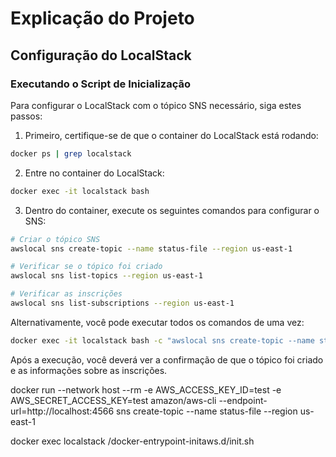 # Explicação do Projeto

## Configuração do LocalStack

### Executando o Script de Inicialização

Para configurar o LocalStack com o tópico SNS necessário, siga estes passos:

1. Primeiro, certifique-se de que o container do LocalStack está rodando:
```bash
docker ps | grep localstack
```

2. Entre no container do LocalStack:
```bash
docker exec -it localstack bash
```

3. Dentro do container, execute os seguintes comandos para configurar o SNS:

```bash
# Criar o tópico SNS
awslocal sns create-topic --name status-file --region us-east-1

# Verificar se o tópico foi criado
awslocal sns list-topics --region us-east-1

# Verificar as inscrições
awslocal sns list-subscriptions --region us-east-1
```

Alternativamente, você pode executar todos os comandos de uma vez:
```bash
docker exec -it localstack bash -c "awslocal sns create-topic --name status-file --region us-east-1 && awslocal sns list-topics --region us-east-1 && awslocal sns list-subscriptions --region us-east-1"
```

Após a execução, você deverá ver a confirmação de que o tópico foi criado e as informações sobre as inscrições.

docker run --network host --rm -e AWS_ACCESS_KEY_ID=test -e AWS_SECRET_ACCESS_KEY=test amazon/aws-cli --endpoint-url=http://localhost:4566 sns create-topic --name status-file --region us-east-1

docker exec localstack /docker-entrypoint-initaws.d/init.sh